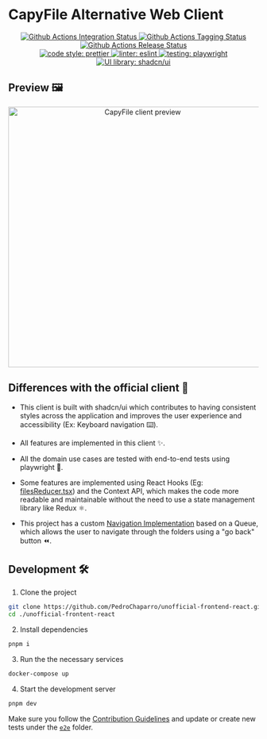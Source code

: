 # CapyFile Alternative Web Client

<p align="center">
   <a href="https://github.com/PedroChaparro/alternative-frontend-react/actions/workflows/integration.yaml">
      <img alt="Github Actions Integration Status" src="https://github.com/PedroChaparro/alternative-frontend-react/actions/workflows/integration.yaml/badge.svg">
   </a>
   <a href="https://github.com/PedroChaparro/alternative-frontend-react/actions/workflows/tagging.yaml">
      <img alt="Github Actions Tagging Status" src="https://github.com/PedroChaparro/alternative-frontend-react/actions/workflows/tagging.yaml/badge.svg?branch=dev">
   </a>
   <a href="https://github.com/PedroChaparro/alternative-frontend-react/actions/workflows/release.yaml">
      <img alt="Github Actions Release Status" src="https://github.com/PedroChaparro/alternative-frontend-react/actions/workflows/release.yaml/badge.svg?branch=main">
   </a>
   <br />
   <a href="https://github.com/prettier/prettier">
      <img alt="code style: prettier" src="https://img.shields.io/badge/code_style-prettier-ff69b4.svg?style=flat-square">
   </a>
   <a href="https://github.com/eslint/eslint">
      <img alt="linter: eslint" src="https://img.shields.io/badge/linter-eslint-7C7CEA.svg?style=flat-square">
   </a>
   <a href="https://github.com/microsoft/playwright">
      <img alt="testing: playwright" src="https://img.shields.io/badge/testing-playwright-A6D388.svg?style=flat-square">
   </a>
   <a href="https://github.com/shadcn-ui/ui">
      <img alt="UI library: shadcn/ui" src="https://img.shields.io/badge/UI_library-shadcn/ui-000.svg?style=flat-square">
   </a>
</p>

## Preview 🖼️

<div align="center">
   <img style="width:525px" src="https://i.ibb.co/k8VJMyC/capyfile-web.jpg" alt="CapyFile client preview"/>
</div>

## Differences with the official client 🤔

- This client is built with shadcn/ui which contributes to having consistent styles across the application and improves the user experience and accessibility (Ex: Keyboard navigation ⌨️).

- All features are implemented in this client ✨.

- All the domain use cases are tested with end-to-end tests using playwright 🧪.

- Some features are implemented using React Hooks (Eg: [filesReducer.tsx](./src/hooks/user-files/filesReducer.tsx)) and the Context API, which makes the code more readable and maintainable without the need to use a state management library like Redux ⚛️.

- This project has a custom [Navigation Implementation](./src/context/files/FoldersNavigationContext.tsx) based on a Queue, which allows the user to navigate through the folders using a "go back" button ⏪.

## Development 🛠️

1. Clone the project

```bash
git clone https://github.com/PedroChaparro/unofficial-frontend-react.git
cd ./unofficial-frontent-react
```

2. Install dependencies

```bash
pnpm i
```

3. Run the the necessary services

```bash
docker-compose up
```

4. Start the development server

```bash
pnpm dev
```

Make sure you follow the [Contribution Guidelines](https://github.com/hawks-atlanta/docs/blob/main/CONTRIBUTING.md) and update or create new tests under the [`e2e`](./e2e) folder.
